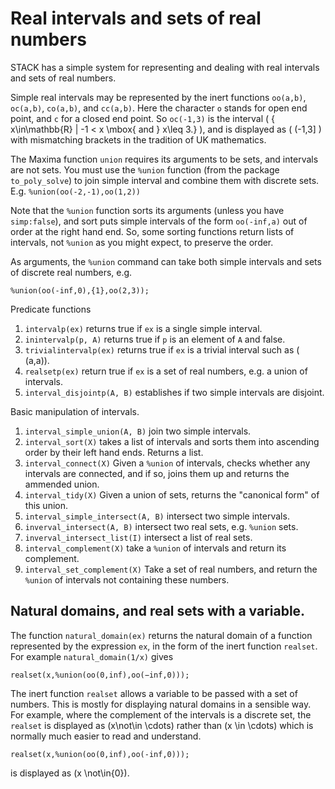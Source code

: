 # Real intervals and sets of real numbers

STACK has a simple system for representing and dealing with real intervals and sets of real numbers.

Simple real intervals may be represented by the inert functions `oo(a,b)`, `oc(a,b)`, `co(a,b)`, and `cc(a,b)`.  Here the character `o` stands for open end point, and `c` for a closed end point.  So `oc(-1,3)` is the interval \( \{ x\in\mathbb{R} | -1 < x \mbox{ and } x\leq 3.\} \), and is displayed as \( (-1,3] \) with mismatching brackets in the tradition of UK mathematics.

The Maxima function `union` requires its arguments to be sets, and intervals are not sets.  You must use the `%union` function (from the package `to_poly_solve`) to join simple interval and combine them with discrete sets. E.g. `%union(oo(-2,-1),oo(1,2))`

Note that the `%union` function sorts its arguments (unless you have `simp:false`), and sort puts simple intervals of the form `oo(-inf,a)` out of order at the right hand end. So, some sorting functions return lists of intervals, not `%union` as you might expect, to preserve the order.

As arguments, the `%union` command can take both simple intervals and sets of discrete real numbers, e.g.

    %union(oo(-inf,0),{1},oo(2,3));

Predicate functions

1. `intervalp(ex)` returns true if `ex` is a single simple interval.
2. `inintervalp(p, A)`  returns true if `p` is an element of `A` and false.
3. `trivialintervalp(ex)` returns true if `ex` is a trivial interval such as \( (a,a)\).
4. `realsetp(ex)` return true if `ex` is a set of real numbers, e.g. a union of intervals.
5. `interval_disjointp(A, B)` establishes if two simple intervals are disjoint.

Basic manipulation of intervals.

1. `interval_simple_union(A, B)` join two simple intervals.
2. `interval_sort(X)` takes a list of intervals and sorts them into ascending order by their left hand ends.  Returns a list.
3. `interval_connect(X)` Given a `%union` of intervals, checks whether any intervals are connected, and if so, joins them up and returns the ammended union.
4. `interval_tidy(X)`  Given a union of sets, returns the "canonical form" of this union.
5. `interval_simple_intersect(A, B)` intersect two simple intervals.
6. `inverval_intersect(A, B)` intersect two real sets, e.g. `%union` sets.
7. `inverval_intersect_list(I)` intersect a list of real sets.
8. `interval_complement(X)` take a `%union` of intervals and return its complement.
9. `interval_set_complement(X)` Take a set of real numbers, and return the `%union` of intervals not containing these numbers.


## Natural domains, and real sets with a variable.

The function `natural_domain(ex)` returns the natural domain of a function represented by the expression `ex`, in the form of the inert function `realset`.  For example `natural_domain(1/x)` gives

    realset(x,%union(oo(0,inf),oo(−inf,0)));

The inert function `realset` allows a variable to be passed with a set of numbers.  This is mostly for displaying natural domains in a sensible way.  For example, where the complement of the intervals is a discrete set, the `realset` is displayed as \(x\not\in \cdots\) rather than \(x \in \cdots\) which is normally much easier to read and understand.

    realset(x,%union(oo(0,inf),oo(-inf,0)));

is displayed as \(x \not\in\{0\}\).